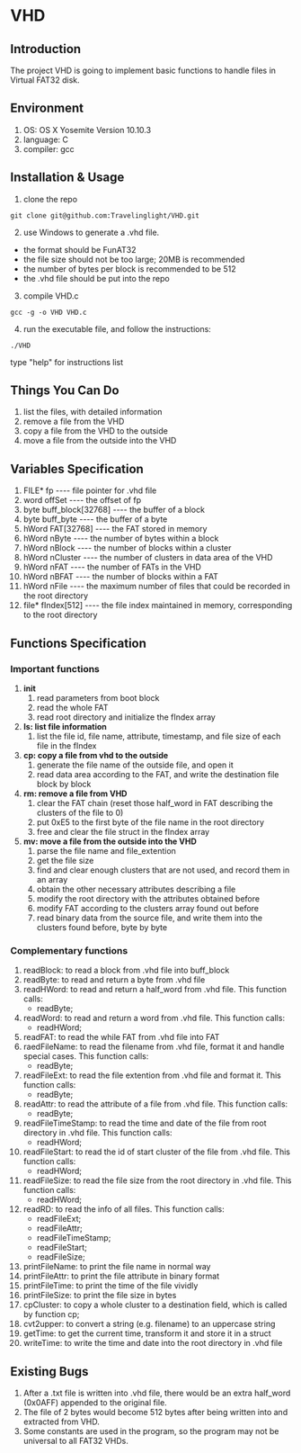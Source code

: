 # VHD

## Introduction
The project VHD is going to implement basic functions to handle files in Virtual FAT32 disk.

## Environment
1. OS: OS X Yosemite Version 10.10.3
2. language: C
3. compiler: gcc

## Installation & Usage
1. clone the repo
  
  ~~~
  git clone git@github.com:Travelinglight/VHD.git
  ~~~
2. use Windows to generate a .vhd file.
  * the format should be FunAT32
  * the file size should not be too large; 20MB is recommended
  * the number of bytes per block is recommended to be 512
  * the .vhd file should be put into the repo

3. compile VHD.c

  ~~~
  gcc -g -o VHD VHD.c
  ~~~
  
4. run the executable file, and follow the instructions:

  ~~~
  ./VHD
  ~~~
  type "help" for instructions list
  
## Things You Can Do
1. list the files, with detailed information
2. remove a file from the VHD
3. copy a file from the VHD to the outside
4. move a file from the outside into the VHD

## Variables Specification
1. FILE* fp ---- file pointer for .vhd file
2. word offSet ---- the offset of fp
3. byte buff_block[32768] ---- the buffer of a block
4. byte buff_byte ---- the buffer of a byte
5. hWord FAT[32768] ---- the FAT stored in memory
6. hWord nByte ---- the number of bytes within a block
7. hWord nBlock ---- the number of blocks within a cluster
8. hWord nCluster ---- the number of clusters in data area of the VHD
9. hWord nFAT ---- the number of FATs in the VHD
10. hWord nBFAT ---- the number of blocks within a FAT
11. hWord nFile ---- the maximum number of files that could be recorded in the root directory
12. file* fIndex[512] ---- the file index maintained in memory, corresponding to the root directory

## Functions Specification
### Important functions
1. <b>init</b>
    1. read parameters from boot block
    2. read the whole FAT
    3. read root directory and initialize the fIndex array
2. <b>ls: list file information</b>
    1. list the file id, file name, attribute, timestamp, and file size of each file in the fIndex
3. <b>cp: copy a file from vhd to the outside</b>
    1. generate the file name of the outside file, and open it
    2. read data area according to the FAT, and write the destination file block by block
4. <b>rm: remove a file from VHD</b>
    1. clear the FAT chain (reset those half_word in FAT describing the clusters of the file to 0)
    2. put 0xE5 to the first byte of the file name in the root directory
    3. free and clear the file struct in the fIndex array
5. <b>mv: move a file from the outside into the VHD</b>
    1. parse the file name and file_extention
    2. get the file size
    3. find and clear enough clusters that are not used, and record them in an array
    4. obtain the other necessary attributes describing a file
    5. modify the root directory with the attributes obtained before
    6. modify FAT according to the clusters array found out before
    7. read binary data from the source file, and write them into the clusters found before, byte by byte

### Complementary functions
1. readBlock: to read a block from .vhd file into buff_block
2. readByte: to read and return a byte from .vhd file
3. readHWord: to read and return a half_word from .vhd file. This function calls:
    * readByte;
4. readWord: to read and return a word from .vhd file. This function calls:
    * readHWord;
5. readFAT: to read the while FAT from .vhd file into FAT
6. raedFileName: to read the filename from .vhd file, format it and handle special cases. This function calls:
    * readByte;
7. readFileExt: to read the file extention from .vhd file and format it. This function calls:
    * readByte;
8. readAttr: to read the attribute of a file from .vhd file. This function calls:
    * readByte;
9. readFileTimeStamp: to read the time and date of the file from root directory in .vhd file. This function calls:
    * readHWord;
10. readFileStart: to read the id of start cluster of the file from .vhd file. This function calls:
    * readHWord;
11. readFileSize: to read the file size from the root directory in .vhd file. This function calls:
    * readHWord;
12. readRD: to read the info of all files. This function calls:
    * readFileExt;
    * readFileAttr;
    * readFileTimeStamp;
    * readFileStart;
    * readFileSize;
13. printFileName: to print the file name in normal way
14. printFileAttr: to print the file attribute in binary format
15. printFileTime: to print the time of the file vividly
16. printFileSize: to print the file size in bytes
17. cpCluster: to copy a whole cluster to a destination field, which is called by function cp;
18. cvt2upper: to convert a string (e.g. filename) to an uppercase string
19. getTime: to get the current time, transform it and store it in a struct
20. writeTime: to write the time and date into the root directory in .vhd file

## Existing Bugs
1. After a .txt file is written into .vhd file, there would be an extra half_word (0x0AFF) appended to the original file.
2. The file of 2 bytes would become 512 bytes after being written into and extracted from VHD.
3. Some constants are used in the program, so the program may not be universal to all FAT32 VHDs.
